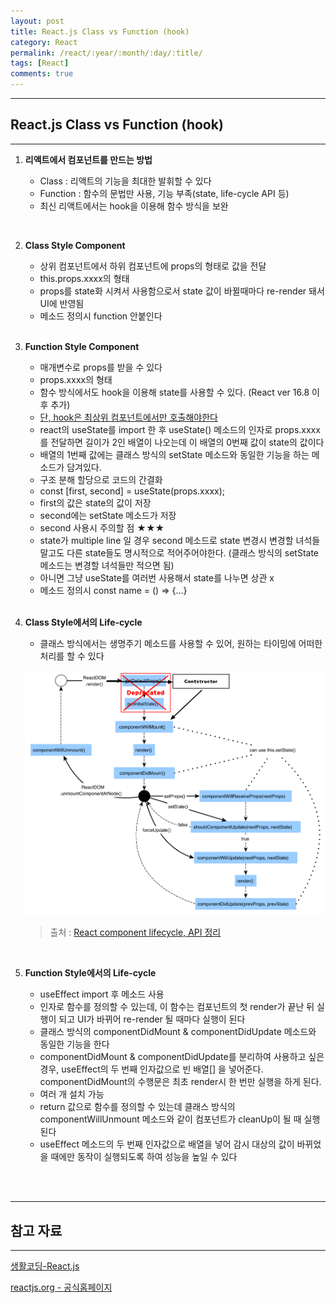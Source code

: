 ```yaml
---
layout: post
title: React.js Class vs Function (hook)
category: React
permalink: /react/:year/:month/:day/:title/
tags: [React]
comments: true
---
```


---

## React.js Class vs Function (hook)

---

1. **리액트에서 컴포넌트를 만드는 방법**

   * Class : 리액트의 기능을 최대한 발휘할 수 있다
   * Function : 함수의 문법만 사용, 기능 부족(state, life-cycle API 등)
   * 최신 리액트에서는 hook을 이용해 함수 방식을 보완

<br>

2. **Class Style Component**

   * 상위 컴포넌트에서 하위 컴포넌트에 props의 형태로 값을 전달
   * this.props.xxxx의 형태
   * props를 state화 시켜서 사용함으로서 state 값이 바뀔때마다 re-render 돼서 UI에 반영됨
   * 메소드 정의시 function 안붙인다

   <br>

3. **Function Style Component**

   * 매개변수로 props를 받을 수 있다
   * props.xxxx의 형태
   * 함수 방식에서도 hook을 이용해 state를 사용할 수 있다. (React ver 16.8 이후 추가)
   * <u>단, hook은 최상위 컴포넌트에서만 호출해야한다</u>
   * react의 useState를 import 한 후 useState() 메소드의 인자로 props.xxxx를 전달하면 길이가 2인 배열이 나오는데 이 배열의 0번째 값이  state의 값이다
   * 배열의 1번째 값에는 클래스 방식의 setState 메소드와 동일한 기능을 하는 메소드가 담겨있다.
   * 구조 분해 할당으로 코드의 간결화
   * const [first, second] = useState(props.xxxx);
   * first의 값은 state의 값이 저장
   * second에는 setState 메소드가 저장
   * second 사용시 주의할 점 ★★★
   * state가 multiple line 일 경우 second 메소드로 state 변경시 변경할 녀석들 말고도 다른 state들도 명시적으로 적어주어야한다. (클래스 방식의 setState 메소드는 변경할 녀석들만 적으면 됨)
   * 아니면 그냥 useState를 여러번 사용해서 state를 나누면 상관 x
   * 메소드 정의시 const name = () => {...}

   <br>

4. **Class Style에서의 Life-cycle**

   * 클래스 방식에서는 생명주기 메소드를 사용할 수 있어, 원하는 타이밍에 어떠한 처리를 할 수 있다

   ![생명주기](/assets/post/react/2021-01-26-01.png)

   > 출처 : [React component lifecycle, API 정리](https://gseok.gitbooks.io/react/content/bd80-bd84-bd80-bd84-c9c0-c2dd-b4e4/react-component-lifecycle-api-c815-b9ac.html)

   <br>

5. **Function Style에서의 Life-cycle**

   * useEffect import 후 메소드 사용
   * 인자로 함수를 정의할 수 있는데, 이 함수는 컴포넌트의 첫 render가 끝난 뒤 실행이 되고 UI가 바뀌어 re-render 될 때마다 실행이 된다
   * 클래스 방식의 componentDidMount & componentDidUpdate 메소드와 동일한 기능을 한다
   * componentDidMount & componentDidUpdate를 분리하여 사용하고 싶은 경우, useEffect의 두 번째 인자값으로 빈 배열[] 을 넣어준다. componentDidMount의 수행문은 최초 render시 한 번만 실행을 하게 된다.
   * 여러 개 설치 가능
   * return 값으로 함수를 정의할 수 있는데 클래스 방식의 componentWillUnmount 메소드와 같이 컴포넌트가 cleanUp이 될 때 실행된다
   * useEffect 메소드의 두 번째 인자값으로 배열을 넣어 감시 대상의 값이 바뀌었을 때에만 동작이 실행되도록 하여 성능을  높일 수 있다 

<br>

<br>

---

## 참고 자료

---

[생활코딩-React.js](https://opentutorials.org/module/4058/24666)

[reactjs.org - 공식홈페이지](https://ko.reactjs.org/tutorial/tutorial.html)